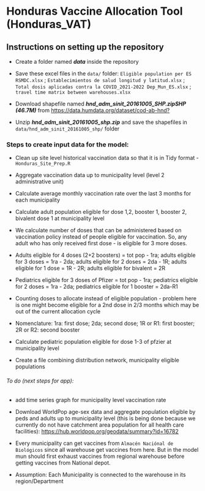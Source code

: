 # **Honduras Vaccine Allocation Tool (Honduras_VAT)**

## Instructions on setting up the repository

-   Create a folder named ***data*** inside the repository

-   Save these excel files in the `data/` folder: `Eligible population per ES RSMDC.xlsx` ; `Establecimientos de salud longitud y latitud.xlsx` ; `Total dosis aplicadas contra la COVID_2021-2022 Dep_Mun_ES.xlsx` ; `travel time matrix between warehouses.xlsx`

-   Download shapefile named ***hnd_adm_sinit_20161005_SHP.zipSHP (46.7M)*** from <https://data.humdata.org/dataset/cod-ab-hnd?>

-   Unzip ***hnd_adm_sinit_20161005_shp.zip*** and save the shapefiles in `data/hnd_adm_sinit_20161005_shp/` folder

### Steps to create input data for the model:

-   Clean up site level historical vaccination data so that it is in Tidy format - `Honduras_Site_Prep.R`

-   Aggregate vaccination data up to municipality level (level 2 administrative unit)

-   Calculate average monthly vaccination rate over the last 3 months for each municipality

-   Calculate adult population eligible for dose 1,2, booster 1, booster 2, bivalent dose 1 at municipality level

-   We calculate number of doses that can be administered based on vaccination policy instead of people eligible for vaccination. So, any adult who has only received first dose - is eligible for 3 more doses.

-   Adults eligible for 4 doses (2+2 boosters) = tot pop - 1ra; adults eligible for 3 doses = 1ra - 2da; adults eligible for 2 doses = 2da - 1R; adults eligible for 1 dose = 1R - 2R; adults eligible for bivalent = 2R

-   Pediatrics eligible for 3 doses of Pfizer = tot pop - 1ra; pediatrics eligible for 2 doses = 1ra - 2da; pediatrics eligible for 1 booster = 2da-R1

-   Counting doses to allocate instead of eligible population - problem here is one might become eligible for a 2nd dose in 2/3 months which may be out of the current allocation cycle

-   Nomenclature: 1ra: first dose; 2da; second dose; 1R or R1: first booster; 2R or R2: second booster

-   Calculate pediatric population eligible for dose 1-3 of pfzier at municipality level

-   Create a file combining distribution network, municipality eligible populations

###### To do (next steps for app):

-   add time series graph for municipality level vaccination rate

-   Download WorldPop age-sex data and aggregate population eligible by peds and adults up to municipality level (this is being done because we currently do not have catchment area population for all health care facilities): <https://hub.worldpop.org/geodata/summary?id=16782>

-   Every municipality can get vaccines from `Almacén Naciónal de Biológicos` since all warehouse get vaccines from here. But in the model mun should first exhaust vaccines from regional warehouse before getting vaccines from National depot.

-   Assumption: Each Municipality is connected to the warehouse in its region/Department
